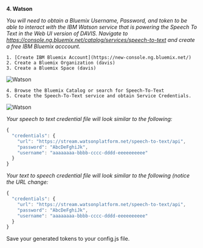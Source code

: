**4. Watson**

*You will need to obtain a Bluemix Username, Password, and token to be able to interact with the IBM Watson service that is powering the Speech To Text in the Web UI version of DAVIS. Navigate to https://console.ng.bluemix.net/catalog/services/speech-to-text and create a free IBM Bluemix acccount.*

	1. [Create IBM Bluemix Account](https://new-console.ng.bluemix.net/)
	2. Create a Bluemix Organization (davis)
	3. Create a Bluemix Space (davis)
	
![Watson](https://s3.amazonaws.com/davis-project/docs/watson-organization.png)

	4. Browse the Bluemix Catalog or search for Speech-To-Text
	5. Create the Speech-To-Text service and obtain Service Credentials.
	
![Watson](https://s3.amazonaws.com/davis-project/docs/watson-speech.png)

*Your speech to text credential file will look similar to the following:*

````javascript
{
  "credentials": {
    "url": "https://stream.watsonplatform.net/speech-to-text/api",
    "password": "AbcDeFghiJk",
    "username": "aaaaaaaa-bbbb-cccc-dddd-eeeeeeeeee"
  }
}
````

*Your text to speech credential file will look similar to the following (notice the URL change:*

````javascript
{
  "credentials": {
    "url": "https://stream.watsonplatform.net/speech-to-text/api",
    "password": "AbcDeFghiJk",
    "username": "aaaaaaaa-bbbb-cccc-dddd-eeeeeeeeee"
  }
}
````

Save your generated tokens to your config.js file.
